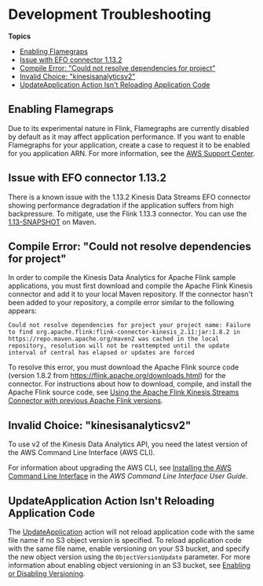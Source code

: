# Development Troubleshooting<a name="troubleshooting-development"></a>

**Topics**
+ [Enabling Flamegraps](#troubleshooting-update-flamegraphs)
+ [Issue with EFO connector 1\.13\.2](#troubleshooting-update-efo-connector)
+ [Compile Error: "Could not resolve dependencies for project"](#troubleshooting-compile)
+ [Invalid Choice: "kinesisanalyticsv2"](#troubleshooting-cli-update)
+ [UpdateApplication Action Isn't Reloading Application Code](#troubleshooting-update)

## Enabling Flamegraps<a name="troubleshooting-update-flamegraphs"></a>

Due to its experimental nature in Flink, Flamegraphs are currently disabled by default as it may affect application performance\. If you want to enable Flamegraphs for your application, create a case to request it to be enabled for you application ARN\. For more information, see the [AWS Support Center](https:console.aws.amazon.com/support/home#/)\.

## Issue with EFO connector 1\.13\.2<a name="troubleshooting-update-efo-connector"></a>

There is a known issue with the 1\.13\.2 Kinesis Data Streams EFO connector showing performance degradation if the application suffers from high backpressure\. To mitigate, use the Flink 1\.13\.3 connector\. You can use the [1\.13\-SNAPSHOT](https://mvnrepository.com/artifact/com.daml/build-info_2.13/1.13.0-snapshot.20210504.6833.0.9ae787d0) on Maven\. 

## Compile Error: "Could not resolve dependencies for project"<a name="troubleshooting-compile"></a>

In order to compile the Kinesis Data Analytics for Apache Flink sample applications, you must first download and compile the Apache Flink Kinesis connector and add it to your local Maven repository\. If the connector hasn't been added to your repository, a compile error similar to the following appears:

```
Could not resolve dependencies for project your project name: Failure to find org.apache.flink:flink-connector-kinesis_2.11:jar:1.8.2 in https://repo.maven.apache.org/maven2 was cached in the local repository, resolution will not be reattempted until the update interval of central has elapsed or updates are forced
```

To resolve this error, you must download the Apache Flink source code \(version 1\.8\.2 from [https://flink\.apache\.org/downloads\.html](https://flink.apache.org/downloads.html)\) for the connector\. For instructions about how to download, compile, and install the Apache Flink source code, see [Using the Apache Flink Kinesis Streams Connector with previous Apache Flink versions](earlier.md#how-creating-apps-building-kinesis)\.

## Invalid Choice: "kinesisanalyticsv2"<a name="troubleshooting-cli-update"></a>

To use v2 of the Kinesis Data Analytics API, you need the latest version of the AWS Command Line Interface \(AWS CLI\)\.

For information about upgrading the AWS CLI, see [ Installing the AWS Command Line Interface](https://docs.aws.amazon.com/cli/latest/userguide/installing.html) in the *AWS Command Line Interface User Guide*\.

## UpdateApplication Action Isn't Reloading Application Code<a name="troubleshooting-update"></a>

The [UpdateApplication](https://docs.aws.amazon.com/kinesisanalytics/latest/apiv2/API_UpdateApplication.html) action will not reload application code with the same file name if no S3 object version is specified\. To reload application code with the same file name, enable versioning on your S3 bucket, and specify the new object version using the `ObjectVersionUpdate` parameter\. For more information about enabling object versioning in an S3 bucket, see [Enabling or Disabling Versioning](https://docs.aws.amazon.com/AmazonS3/latest/user-guide/enable-versioning.html)\.